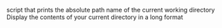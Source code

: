 script that prints the absolute path name of the current working directory
Display the contents of your current directory in a long format
